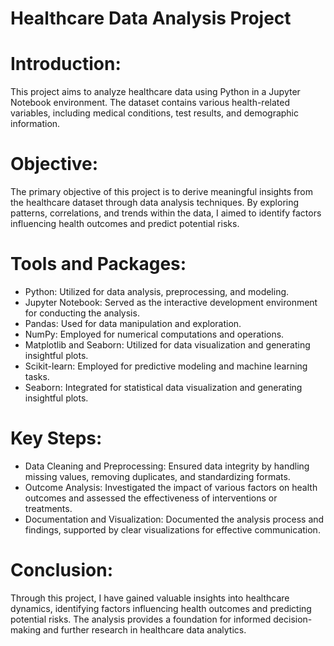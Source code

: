 # Healthcare Data Analysis Project

# Introduction:
This project aims to analyze healthcare data using Python in a Jupyter Notebook environment. The dataset contains various health-related variables, including medical conditions, test results, and demographic information.

# Objective:
The primary objective of this project is to derive meaningful insights from the healthcare dataset through data analysis techniques. By exploring patterns, correlations, and trends within the data, I aimed to identify factors influencing health outcomes and predict potential risks.

# Tools and Packages:
+ Python: Utilized for data analysis, preprocessing, and modeling.
+ Jupyter Notebook: Served as the interactive development environment for conducting the analysis.
+ Pandas: Used for data manipulation and exploration.
+ NumPy: Employed for numerical computations and operations.
+ Matplotlib and Seaborn: Utilized for data visualization and generating insightful plots.
+ Scikit-learn: Employed for predictive modeling and machine learning tasks.
+ Seaborn: Integrated for statistical data visualization and generating insightful plots.

# Key Steps:
+ Data Cleaning and Preprocessing: Ensured data integrity by handling missing values, removing duplicates, and standardizing formats.
+ Outcome Analysis: Investigated the impact of various factors on health outcomes and assessed the effectiveness of interventions or treatments.
+ Documentation and Visualization: Documented the analysis process and findings, supported by clear visualizations for effective communication.

# Conclusion:
Through this project, I have gained valuable insights into healthcare dynamics, identifying factors influencing health outcomes and predicting potential risks. The analysis provides a foundation for informed decision-making and further research in healthcare data analytics.


  
